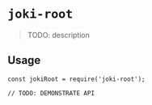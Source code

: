 # `joki-root`

> TODO: description

## Usage

```
const jokiRoot = require('joki-root');

// TODO: DEMONSTRATE API
```
